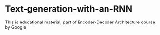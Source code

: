 # Text-generation-with-an-RNN

This is educational material, part of Encoder-Decoder Architecture course by Google
